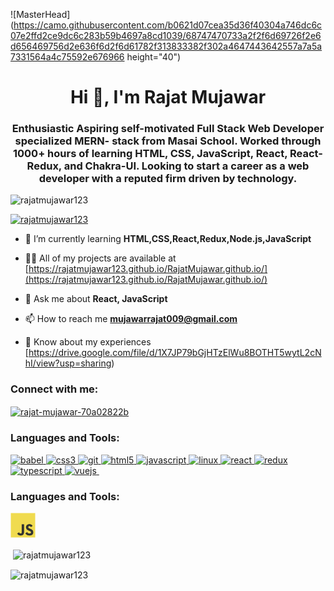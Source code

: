 ![MasterHead](https://camo.githubusercontent.com/b0621d07cea35d36f40304a746dc6c07e2ffd2ce9dc6c283b59b4697a8cd1039/68747470733a2f2f6d69726f2e6d656469756d2e636f6d2f6d61782f313833382f302a4647443642557a7a5a7331564a4c75592e676966 height="40")

<h1 align="center">Hi 👋, I'm Rajat Mujawar</h1>
<h3 align="center">Enthusiastic Aspiring self-motivated Full Stack Web Developer specialized MERN- stack from Masai School. Worked through 1000+ hours of learning HTML, CSS, JavaScript, React, React-Redux, and Chakra-UI. Looking to start a career as a web developer with a reputed firm driven by technology.</h3>

<p align="left"> <img src="https://komarev.com/ghpvc/?username=rajatmujawar123&label=Profile%20views&color=0e75b6&style=flat" alt="rajatmujawar123" /> </p>

<p align="left"> <a href="https://github.com/ryo-ma/github-profile-trophy"><img src="https://github-profile-trophy.vercel.app/?username=rajatmujawar123" alt="rajatmujawar123" /></a> </p>

- 🌱 I’m currently learning **HTML,CSS,React,Redux,Node.js,JavaScript**

- 👨‍💻 All of my projects are available at [https://rajatmujawar123.github.io/RajatMujawar.github.io/](https://rajatmujawar123.github.io/RajatMujawar.github.io/)

- 💬 Ask me about **React, JavaScript**

- 📫 How to reach me **mujawarrajat009@gmail.com**

- 📄 Know about my experiences [https://drive.google.com/file/d/1X7JP79bGjHTzElWu8BOTHT5wytL2cNhI/view?usp=sharing)

<h3 align="left">Connect with me:</h3>
<p align="left">
<a href="https://linkedin.com/in/rajat-mujawar-70a02822b" target="blank"><img align="center" src="https://cdn-icons-png.flaticon.com/512/3536/3536505.png" alt="rajat-mujawar-70a02822b" height="40" width="40" /></a>
</p>

<h3 align="left">Languages and Tools:</h3>
<p align="left"> <a href="https://babeljs.io/" target="_blank" rel="noreferrer"> <img src="https://www.vectorlogo.zone/logos/babeljs/babeljs-icon.svg" alt="babel" width="40" height="40"/> </a> <a href="https://www.w3schools.com/css/" target="_blank" rel="noreferrer"> <img src="https://cdn-icons-png.flaticon.com/512/732/732190.png" alt="css3" width="40" height="40"/> </a> <a href="https://git-scm.com/" target="_blank" rel="noreferrer"> <img src="https://www.vectorlogo.zone/logos/git-scm/git-scm-icon.svg" alt="git" width="40" height="40"/> </a> <a href="https://www.w3.org/html/" target="_blank" rel="noreferrer"> <img src="https://cdn-icons-png.flaticon.com/512/1051/1051277.png" alt="html5" width="40" height="40"/> </a> <a href="https://developer.mozilla.org/en-US/docs/Web/JavaScript" target="_blank" rel="noreferrer"> <img src="https://cdn-icons-png.flaticon.com/128/5968/5968292.png" alt="javascript" width="40" height="40"/> </a> <a href="https://www.linux.org/" target="_blank" rel="noreferrer"> <img src="https://cdn-icons-png.flaticon.com/512/518/518713.png" alt="linux" width="40" height="40"/> </a> <a href="https://reactjs.org/" target="_blank" rel="noreferrer"> <img src="https://cdn-icons-png.flaticon.com/512/875/875209.png" alt="react" width="40" height="40"/> </a> <a href="https://redux.js.org" target="_blank" rel="noreferrer"> <img src="https://cdn-icons-png.flaticon.com/512/520/520890.png" alt="redux" width="40" height="40"/> </a> <a href="https://www.typescriptlang.org/" target="_blank" rel="noreferrer"> <img src="https://cdn-icons-png.flaticon.com/512/5968/5968381.png" alt="typescript" width="40" height="40"/> </a> <a href="https://vuejs.org/" target="_blank" rel="noreferrer"> <img src="https://img.icons8.com/color/512/vue-js.png" alt="vuejs" width="40" height="40"/> </a> </p>

<h3 align="left">Languages and Tools:</h3>
<p align="left"> <a href="https://developer.mozilla.org/en-US/docs/Web/JavaScript" target="_blank" rel="noreferrer"> <img src="https://raw.githubusercontent.com/devicons/devicon/master/icons/javascript/javascript-original.svg" alt="javascript" width="40" height="40"/> </a> </p>

<p>&nbsp;<img align="center" src="https://github-readme-stats.vercel.app/api?username=rajatmujawar123&show_icons=true&locale=en" alt="rajatmujawar123" /></p>

<p><img align="center" src="https://github-readme-streak-stats.herokuapp.com/?user=rajatmujawar123&" alt="rajatmujawar123" /></p>
